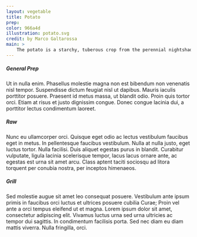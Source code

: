 ```yaml
---
layout: vegetable
title: Potato
prep:
color: 966a4d
illustration: potato.svg
credit: by Marco Galtarossa
main: >
    The potato is a starchy, tuberous crop from the perennial nightshade Solanum tuberosum L. The word "potato" may refer either to the plant itself or the edible tuber. In the Andes, where the species is indigenous, there are some other closely related cultivated potato species. Potatoes were introduced outside the Andes region approximately four centuries ago, and have since become an integral part of much of the world's food supply. It is the world's fourth-largest food crop, following maize, wheat, and rice.
---
```


##### General Prep
Ut in nulla enim. Phasellus molestie magna non est bibendum non venenatis nisl tempor. Suspendisse dictum feugiat nisl ut dapibus. Mauris iaculis porttitor posuere. Praesent id metus massa, ut blandit odio. Proin quis tortor orci. Etiam at risus et justo dignissim congue. Donec congue lacinia dui, a porttitor lectus condimentum laoreet. 

##### Raw
Nunc eu ullamcorper orci. Quisque eget odio ac lectus vestibulum faucibus eget in metus. In pellentesque faucibus vestibulum. Nulla at nulla justo, eget luctus tortor. Nulla facilisi. Duis aliquet egestas purus in blandit. Curabitur vulputate, ligula lacinia scelerisque tempor, lacus lacus ornare ante, ac egestas est urna sit amet arcu. Class aptent taciti sociosqu ad litora torquent per conubia nostra, per inceptos himenaeos. 

##### Grill
Sed molestie augue sit amet leo consequat posuere. Vestibulum ante ipsum primis in faucibus orci luctus et ultrices posuere cubilia Curae; Proin vel ante a orci tempus eleifend ut et magna. Lorem ipsum dolor sit amet, consectetur adipiscing elit. Vivamus luctus urna sed urna ultricies ac tempor dui sagittis. In condimentum facilisis porta. Sed nec diam eu diam mattis viverra. Nulla fringilla, orci.
